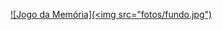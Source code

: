[![Jogo da Memória](<img src="fotos/fundo.jpg")](https://github.com/AnaKelySantos/jogo-de-quebra-cabe-a)



